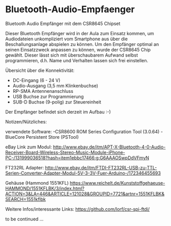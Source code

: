 # Bluetooth-Audio-Empfaenger
Bluetooth Audio Empfänger mit dem CSR8645 Chipset

Dieser Bluetooth Empfänger wird in der Aula zum Einsatz kommen, um Audiodateien unkompliziert vom Smartphone aus über die Beschallungsanlage abspielen zu können.
Um den Empfänger optimal an seinen Einsatzzweck anpassen zu können, wurde der CSR8645 Chip gewählt.
Dieser lässt sich mit überschaubarem Aufwand selbst programmieren, d.h. Name und Verhalten lassen sich frei einstellen.


Übersicht über die Konnektivität:
- DC-Eingang (6 - 24 V)
- Audio-Ausgang (3,5 mm Klinkenbuchse)
- RP-SMA Antennenanschluss
- USB Buchse zur Programmierung
- SUB-D Buchse (9-polig) zur Steuereinheit


Der Empfänger befindet sich derzeit im Aufbau :-)


Notizen/Nützliches:

verwendete Software:
-CSR8600 ROM Series Configuration Tool (3.0.64)
-BlueCore Persistent Store (PSTool)

eBay Link zum Modul:
http://www.ebay.de/itm/APT-X-Bluetooth-4-0-Audio-Receiver-Board-Wireless-Stereo-Music-Module-iPhone-PC-/131999036518?hash=item1ebbc17466:g:G6AAAOSwpDdVFmyN

FT232RL Adapter:
http://www.ebay.de/itm/FTDI-FT232RL-USB-zu-TTL-Serien-Converter-Adapter-Modul-5V-3-3V-Fuer-Arduino-/172346455693

Gehäuse (Hammond 1551KFL)
https://www.reichelt.de/Kunststoffgehaeuse-HAMMOND/1551KFLBK/3/index.html?ACTION=3&LA=446&ARTICLE=121028&GROUPID=7721&artnr=1551KFLBK&SEARCH=1551kflbk


Weitere Infos/interessante Links:
https://github.com/lorf/csr-spi-ftdi/

to be continued ...
